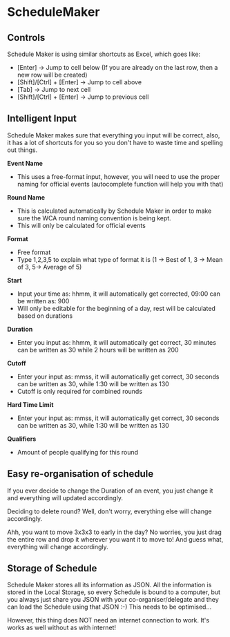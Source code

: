 # ScheduleMaker

Controls
--------------
Schedule Maker is using similar shortcuts as Excel, which goes like:
- [Enter] -> Jump to cell below (If you are already on the last row, then a new row will be created)
- [Shift]/[Ctrl] + [Enter] -> Jump to cell above
- [Tab] -> Jump to next cell
- [Shift]/[Ctrl] + [Enter] -> Jump to previous cell

Intelligent Input
--------------
Schedule Maker makes sure that everything you input will be correct, also, it has a lot of shortcuts for you so you don't have to waste time and spelling out things.

**Event Name**
- This uses a free-format input, however, you will need to use the proper naming for official events (autocomplete function will help you with that)

**Round Name**
- This is calculated automatically by Schedule Maker in order to make sure the WCA round naming convention is being kept.
- This will only be calculated for official events

**Format**
- Free format
- Type 1,2,3,5 to explain what type of format it is (1 -> Best of 1, 3 -> Mean of 3, 5-> Average of 5)

**Start**
- Input your time as: hhmm, it will automatically get corrected, 09:00 can be written as: 900
- Will only be editable for the beginning of a day, rest will be calculated based on durations

**Duration**
- Enter you input as: hhmm, it will automatically get correct, 30 minutes can be written as 30 while 2 hours will be written as 200

**Cutoff**
- Enter your input as: mmss, it will automatically get correct, 30 seconds can be written as 30, while 1:30 will be written as 130
- Cutoff is only required for combined rounds

**Hard Time Limit**
- Enter your input as: mmss, it will automatically get correct, 30 seconds can be written as 30, while 1:30 will be written as 130

**Qualifiers**
- Amount of people qualifying for this round

Easy re-organisation of schedule
--------------
If you ever decide to change the Duration of an event, you just change it and everything will updated accordingly.

Deciding to delete round? Well, don't worry, everything else will change accordingly.

Ahh, you want to move 3x3x3 to early in the day? No worries, you just drag the entire row and drop it wherever you want it to move to! And guess what, everything will change accordingly.

Storage of Schedule
--------------
Schedule Maker stores all its information as JSON. All the information is stored in the Local Storage, so every Schedule is bound to a computer, but you always just share you JSON with your co-organiser/delegate and they can load the Schedule using that JSON :-) This needs to be optimised...

However, this thing does NOT need an internet connection to work. It's works as well without as with internet!